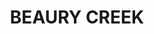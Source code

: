 ---
lastmod: '2025-04-06T06:05:20+00:00'
latitude: -28.546257
layout: suburb
longitude: 152.388341
postcode: '2475'
state: NSW
title: BEAURY CREEK
url: /nsw/beaury-creek/
---